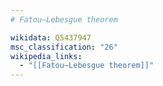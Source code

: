 ```yaml
---
# Fatou–Lebesgue theorem

wikidata: Q5437947
msc_classification: "26"
wikipedia_links:
  - "[[Fatou–Lebesgue theorem]]"
---
```

